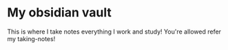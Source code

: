 # My obsidian vault

This is where I take notes everything I work and study!
You're allowed refer my taking-notes!
